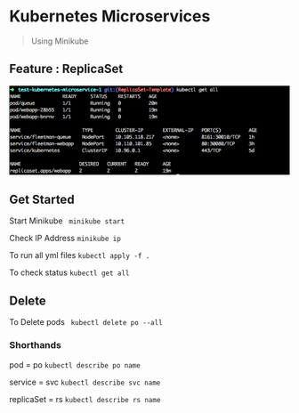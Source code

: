 # Kubernetes Microservices
> Using Minikube

## Feature : ReplicaSet
![image](docs/replicaSets.png)


## Get Started
Start Minikube
` minikube start`

Check IP Address
` minikube ip `

To run all yml files
` kubectl apply -f . `

To check status
` kubectl get all `

## Delete
To Delete pods
` kubectl delete po --all`


### Shorthands
pod = po
`kubectl describe po name`

service = svc
`kubectl describe svc name`

replicaSet = rs
`kubectl describe rs name`
